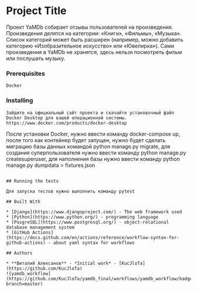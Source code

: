 # Project Title

Проект YaMDb собирает отзывы пользователей на произведения. Произведения делятся на категории: «Книги», «Фильмы», «Музыка». Список категорий может быть расширен (например, можно добавить категорию «Изобразительное искусство» или «Ювелирка»).
Сами произведения в YaMDb не хранятся, здесь нельзя посмотреть фильм или послушать музыку.

### Prerequisites

```
Docker
```

### Installing

```
Зайдите на официальный сайт проекта и скачайте установочный файл Docker Desktop для вашей операционной системы.
https://www.docker.com/products/docker-desktop
```
После установки Docker, нужно ввести команду docker-compose up, после того как контейнер будет запущен, нужно будет сделать миграцию базы данных командой
python manage.py migrate, для создания суперпользователя нужно ввести команду python manage.py createsuperuser, для наполнения базы нужно ввести команду 
python manage.py dumpdata > fixtures.json
```

## Running the tests

Для запуска тестов нужно выполнить команду pytest

## Built With

* [Django](https://www.djangoproject.com/) - The web framework used
* [Python](https://www.python.org/) - programming language
* [PosgreSQL](https://www.postgresql.org/) - object-relational database management system
* [GitHub Actions](https://docs.github.com/en/actions/reference/workflow-syntax-for-github-actions) - about yaml syntax for workflows

## Authors

* **Виталий Алексанов** - *Initial work* - [KucJloTa](https://github.com/KucJloTa)
![yamdb_workflow](https://github.com/KucJloTa/yamdb_final/workflows/yamdb_workflow/badge.svg?branch=master)